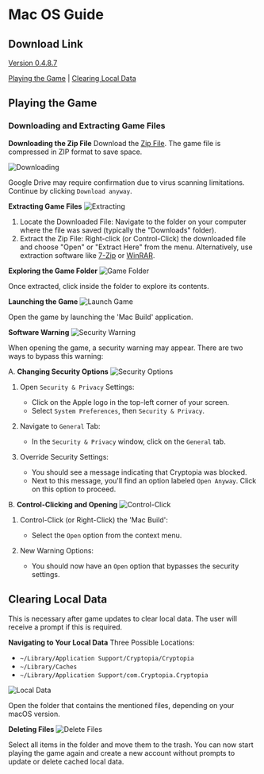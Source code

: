 # Mac OS Guide

## Download Link
[Version 0.4.8.7](https://drive.google.com/file/d/1PA8K6f-gDuaFd6Kt8ujiCsjxlKPoSEUs/view?usp=sharing)

[Playing the Game](#playing-the-game) | [Clearing Local Data](#clearing-local-data)

## Playing the Game

### Downloading and Extracting Game Files

**Downloading the Zip File**
Download the [Zip File](https://drive.google.com/file/d/1PA8K6f-gDuaFd6Kt8ujiCsjxlKPoSEUs/view?usp=sharing). The game file is compressed in ZIP format to save space.

![Downloading](https://i.ibb.co/pdRpDZj/1-drive-link.png)

Google Drive may require confirmation due to virus scanning limitations. Continue by clicking `Download anyway`.

**Extracting Game Files**
![Extracting](https://i.ibb.co/84sKcDH/2-unzip-1.png)

1. Locate the Downloaded File: Navigate to the folder on your computer where the file was saved (typically the "Downloads" folder).
2. Extract the Zip File: Right-click (or Control-Click) the downloaded file and choose "Open" or "Extract Here" from the menu. Alternatively, use extraction software like [7-Zip] or [WinRAR].

**Exploring the Game Folder**
![Game Folder](https://i.ibb.co/9hHmncv/5-unzipped.png)

Once extracted, click inside the folder to explore its contents.

**Launching the Game**
![Launch Game](https://i.ibb.co/FVYkCD0/6-folder.png)

Open the game by launching the 'Mac Build' application.

**Software Warning**
![Security Warning](https://i.ibb.co/2Wn5PWp/7-warning.png)

When opening the game, a security warning may appear. There are two ways to bypass this warning:

A. **Changing Security Options**
![Security Options](https://i.ibb.co/vHvf2mJ/9-Navigating-to-Preference.png)

1. Open `Security & Privacy` Settings:
   - Click on the Apple logo in the top-left corner of your screen.
   - Select `System Preferences`, then `Security & Privacy`.
   
2. Navigate to `General` Tab:
   - In the `Security & Privacy` window, click on the `General` tab.

3. Override Security Settings:
   - You should see a message indicating that Cryptopia was blocked.
   - Next to this message, you'll find an option labeled `Open Anyway`. Click on this option to proceed.

B. **Control-Clicking and Opening**
![Control-Click](https://i.ibb.co/th0qvdS/9-Opening-Right-Click.png)

1. Control-Click (or Right-Click) the 'Mac Build':
   - Select the `Open` option from the context menu.
   
2. New Warning Options:
   - You should now have an `Open` option that bypasses the security settings.

## Clearing Local Data

This is necessary after game updates to clear local data. The user will receive a prompt if this is required.

**Navigating to Your Local Data**
Three Possible Locations:
- `~/Library/Application Support/Cryptopia/Cryptopia`
- `~/Library/Caches`
- `~/Library/Application Support/com.Cryptopia.Cryptopia`

![Local Data](https://i.ibb.co/HX1TWTd/11-Folder.png)

Open the folder that contains the mentioned files, depending on your macOS version.

**Deleting Files**
![Delete Files](https://i.ibb.co/jMJ2BLG/12-Move-To-Trash.png)

Select all items in the folder and move them to the trash. You can now start playing the game again and create a new account without prompts to update or delete cached local data.

[7-Zip]: https://www.7-zip.org/
[WinRAR]: https://www.win-rar.com/
